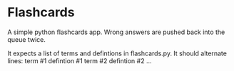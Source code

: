 # Flashcards

A simple python flashcards app. Wrong answers are pushed back into the queue twice.

It expects a list of terms and defintions in flashcards.py. It should alternate
lines:
    term #1
    defintion #1
    term #2
    defintion #2
    ...


